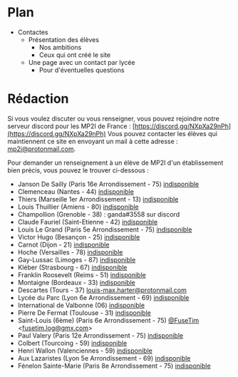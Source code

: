# Plan
- Contactes
	- Présentation des élèves
		- Nos ambitions
		- Ceux qui ont créé le site
	- Une page avec un contact par lycée
		- Pour d'éventuelles questions

# Rédaction
Si vous voulez discuter ou vous renseigner, vous pouvez rejoindre notre serveur discord pour les MP2I de France : [https://discord.gg/NXpXa29nPh](https://discord.gg/NXpXa29nPh)
Vous pouvez contacter les élèves qui maintiennent ce site en envoyant un mail à cette adresse : [mp2i@protonmail.com](mailto:email@mp2i@protonmail.com).

Pour demander un renseignement à un élève de MP2I d'un établissement bien précis, vous pouvez le trouver ci-dessous :

-  Janson De Sailly (Paris 16e Arrondissement - 75) [indisponible](mailto:)
-  Clemenceau (Nantes - 44) [indisponible](mailto:)
-  Thiers (Marseille 1er Arrondissement - 13) [indisponible](mailto:)
-  Louis Thuillier (Amiens - 80) [indisponible](mailto:)
-  Champollion (Grenoble - 38) : ganda#3558 sur discord
-  Claude Fauriel (Saint-Etienne - 42) [indisponible](mailto:)
-  Louis Le Grand (Paris 5e Arrondissement - 75) [indisponible](mailto:)
-  Victor Hugo (Besançon - 25) [indisponible](mailto:)
-  Carnot (Dijon - 21) [indisponible](mailto:)
-  Hoche (Versailles - 78) [indisponible](mailto:)
-  Gay-Lussac (Limoges - 87) [indisponible](mailto:)
-  Kléber (Strasbourg - 67) [indisponible](mailto:)
-  Franklin Roosevelt (Reims - 51) [indisponible](mailto:)
-  Montaigne (Bordeaux - 33) [indisponible](mailto:)
-  Descartes (Tours - 37) [louis-max.harter@protonmail.com](mailto:louis-max.harter@protonmail.com)
-  Lycée du Parc (Lyon 6e Arrondissement - 69) [indisponible](mailto:)
-  International de Valbonne (06) [indisponible](mailto:)
-  Pierre De Fermat (Toulouse - 31) [indisponible](mailto:)
-  Saint-Louis (6ème) (Paris 6e Arrondissement - 75) [@FuseTim](https://github.com/fusetim) <[fusetim.log@gmx.com](mailto:fusetim.log@gmx.com)>
-  Paul Valery (Paris 12e Arrondissement - 75) [indisponible](mailto:)
-  Colbert (Tourcoing - 59) [indisponible](mailto:)
-  Henri Wallon (Valenciennes - 59) [indisponible](mailto:)
-  Aux Lazaristes (Lyon 5e Arrondissement - 69) [indisponible](mailto:)
-  Fénelon Sainte-Marie (Paris 8e Arrondissement - 75) [indisponible](mailto:)
